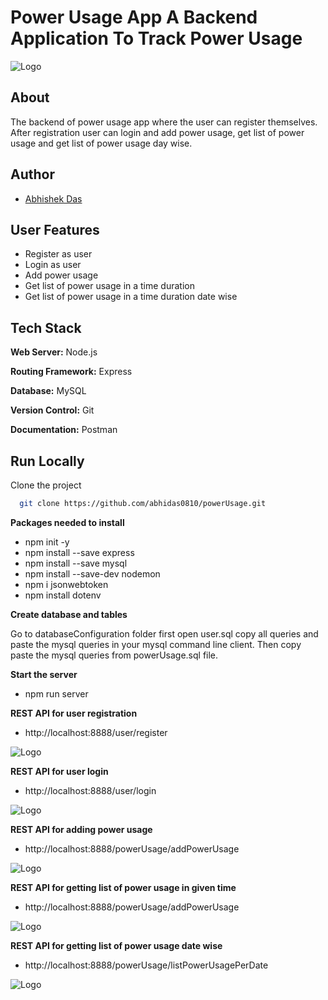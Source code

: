 # Power Usage App A Backend Application To Track Power Usage

![Logo](https://www.linkpicture.com/q/Screenshot-2023-03-03-101138.png)

## About

The backend of power usage app where the user can register themselves. After registration user can login and add power usage, get list of power usage and get list of power usage day wise.

## Author
- [Abhishek Das](https://github.com/abhidas0810)

## User Features

- Register as user
- Login as user
- Add power usage
- Get list of power usage in a time duration
- Get list of power usage in a time duration date wise

## Tech Stack

**Web Server:** Node.js

**Routing Framework:** Express

**Database:** MySQL

**Version Control:** Git

**Documentation:** Postman

## Run Locally

Clone the project

```bash
  git clone https://github.com/abhidas0810/powerUsage.git
```

**Packages needed to install**

- npm init -y
- npm install --save express
- npm install --save mysql
- npm install --save-dev nodemon
- npm i jsonwebtoken
- npm install dotenv

**Create database and tables**

Go to databaseConfiguration folder first open user.sql copy all queries and paste the mysql queries in your mysql command line client.
Then copy paste the mysql queries from powerUsage.sql file.

**Start the server**

- npm run server

**REST API for user registration**

- http://localhost:8888/user/register

![Logo](https://www.linkpicture.com/q/userregister.png)

**REST API for user login**

- http://localhost:8888/user/login

![Logo](https://www.linkpicture.com/q/login_3.png)

**REST API for adding power usage**

- http://localhost:8888/powerUsage/addPowerUsage

![Logo](https://www.linkpicture.com/q/addPowerUsage.png)

**REST API for getting list of power usage in given time**

- http://localhost:8888/powerUsage/addPowerUsage

![Logo](https://www.linkpicture.com/q/listPowerUsage.png)

**REST API for getting list of power usage date wise**

- http://localhost:8888/powerUsage/listPowerUsagePerDate

![Logo](https://www.linkpicture.com/q/listPowerUsagePerDate.png)
